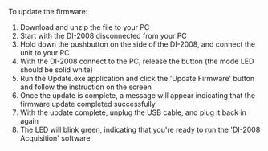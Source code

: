 To update the firmware:

1. Download and unzip the file to your PC
2. Start with the DI-2008 disconnected from your PC
3. Hold down the pushbutton on the side of the DI-2008, and connect the unit to your PC
4. With the DI-2008 connect to the PC, release the button (the mode LED should be solid white)
5. Run the Update.exe application and click the 'Update Firmware' button and follow the instruction on the screen
6. Once the update is complete, a message will appear indicating that the firmware update completed successfully
7. With the update complete, unplug the USB cable, and plug it back in again
8. The LED will blink green, indicating that you're ready to run the 'DI-2008 Acquisition' software
